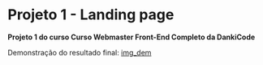 # Projeto 1 - Landing page

**Projeto 1 do curso Curso Webmaster Front-End Completo da DankiCode**

Demonstração do resultado final:
[img_dem](\images\landing_fw.png)

